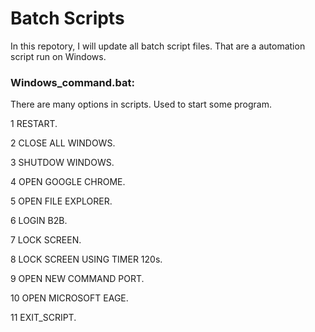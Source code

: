 # Batch Scripts

In this repotory, I will update all batch script files. That are a automation script run on Windows. 

### Windows_command.bat: 
There are many options in scripts. Used to start some program.

1 RESTART.

2 CLOSE ALL WINDOWS.

3 SHUTDOW WINDOWS.

4 OPEN GOOGLE CHROME.

5 OPEN FILE EXPLORER.

6 LOGIN B2B.

7 LOCK SCREEN.

8 LOCK SCREEN USING TIMER 120s.

9 OPEN NEW COMMAND PORT.

10 OPEN MICROSOFT EAGE.

11 EXIT_SCRIPT.
